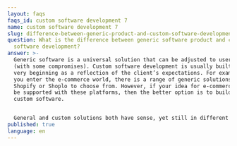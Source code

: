 ```yaml
---
layout: faqs
faqs_id: custom software development 7
name: custom software development 7
slug: difference-between-generic-product-and-custom-software-development
question: What is the difference between generic software product and custom
  software development?
answer: >-
  Generic software is a universal solution that can be adjusted to users needs
  (with some compromises). Custom software development is usually built from the
  very beginning as a reflection of the client’s expectations. For example, when
  you enter the e-commerce world, there is a range of generic solutions like
  Shopify or Shoplo to choose from. However, if your idea for e-commerce can’t
  be supported with these platforms, then the better option is to build your own
  custom software.


  General and custom solutions both have sense, yet still in different circumstances. For example, it might seem pointless to develop an internal calculating solution for your company when you can easily use well-known Microsoft Excel that probably will meet your expectations. On the contrary, when you want to build a product dedicated to a very specific target group – let’s say, for asthmatics, then it would be challenging to find a generic solution that will fit in the daily life of patients suffering from this chronic disease.
published: true
language: en
---
```

